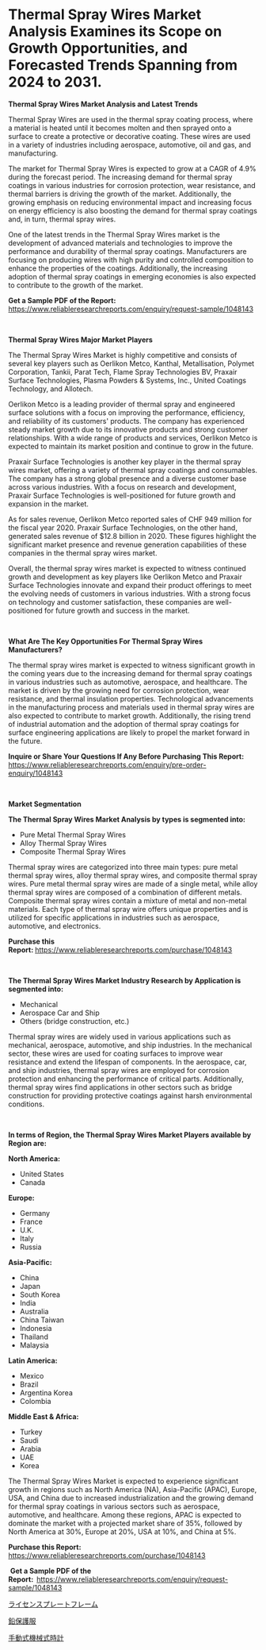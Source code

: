 <p><h1>Thermal Spray Wires Market Analysis Examines its Scope on Growth Opportunities, and Forecasted Trends Spanning from 2024 to 2031.</h1></p><p><strong>Thermal Spray Wires Market Analysis and Latest Trends</strong></p>
<p><p>Thermal Spray Wires are used in the thermal spray coating process, where a material is heated until it becomes molten and then sprayed onto a surface to create a protective or decorative coating. These wires are used in a variety of industries including aerospace, automotive, oil and gas, and manufacturing.</p><p>The market for Thermal Spray Wires is expected to grow at a CAGR of 4.9% during the forecast period. The increasing demand for thermal spray coatings in various industries for corrosion protection, wear resistance, and thermal barriers is driving the growth of the market. Additionally, the growing emphasis on reducing environmental impact and increasing focus on energy efficiency is also boosting the demand for thermal spray coatings and, in turn, thermal spray wires.</p><p>One of the latest trends in the Thermal Spray Wires market is the development of advanced materials and technologies to improve the performance and durability of thermal spray coatings. Manufacturers are focusing on producing wires with high purity and controlled composition to enhance the properties of the coatings. Additionally, the increasing adoption of thermal spray coatings in emerging economies is also expected to contribute to the growth of the market.</p></p>
<p><strong>Get a Sample PDF of the Report:&nbsp;</strong> <a href="https://www.reliableresearchreports.com/enquiry/request-sample/1048143">https://www.reliableresearchreports.com/enquiry/request-sample/1048143</a></p>
<p>&nbsp;</p>
<p><strong>Thermal Spray Wires Major Market Players</strong></p>
<p><p>The Thermal Spray Wires Market is highly competitive and consists of several key players such as Oerlikon Metco, Kanthal, Metallisation, Polymet Corporation, Tankii, Parat Tech, Flame Spray Technologies BV, Praxair Surface Technologies, Plasma Powders & Systems, Inc., United Coatings Technology, and Allotech.</p><p>Oerlikon Metco is a leading provider of thermal spray and engineered surface solutions with a focus on improving the performance, efficiency, and reliability of its customers' products. The company has experienced steady market growth due to its innovative products and strong customer relationships. With a wide range of products and services, Oerlikon Metco is expected to maintain its market position and continue to grow in the future.</p><p>Praxair Surface Technologies is another key player in the thermal spray wires market, offering a variety of thermal spray coatings and consumables. The company has a strong global presence and a diverse customer base across various industries. With a focus on research and development, Praxair Surface Technologies is well-positioned for future growth and expansion in the market.</p><p>As for sales revenue, Oerlikon Metco reported sales of CHF 949 million for the fiscal year 2020. Praxair Surface Technologies, on the other hand, generated sales revenue of $12.8 billion in 2020. These figures highlight the significant market presence and revenue generation capabilities of these companies in the thermal spray wires market.</p><p>Overall, the thermal spray wires market is expected to witness continued growth and development as key players like Oerlikon Metco and Praxair Surface Technologies innovate and expand their product offerings to meet the evolving needs of customers in various industries. With a strong focus on technology and customer satisfaction, these companies are well-positioned for future growth and success in the market.</p></p>
<p>&nbsp;</p>
<p><strong>What Are The Key Opportunities For Thermal Spray Wires Manufacturers?</strong></p>
<p><p>The thermal spray wires market is expected to witness significant growth in the coming years due to the increasing demand for thermal spray coatings in various industries such as automotive, aerospace, and healthcare. The market is driven by the growing need for corrosion protection, wear resistance, and thermal insulation properties. Technological advancements in the manufacturing process and materials used in thermal spray wires are also expected to contribute to market growth. Additionally, the rising trend of industrial automation and the adoption of thermal spray coatings for surface engineering applications are likely to propel the market forward in the future.</p></p>
<p><strong>Inquire or Share Your Questions If Any Before Purchasing This Report:</strong> <a href="https://www.reliableresearchreports.com/enquiry/pre-order-enquiry/1048143">https://www.reliableresearchreports.com/enquiry/pre-order-enquiry/1048143</a></p>
<p>&nbsp;</p>
<p><strong>Market Segmentation</strong></p>
<p><strong>The Thermal Spray Wires Market Analysis by types is segmented into:</strong></p>
<p><ul><li>Pure Metal Thermal Spray Wires</li><li>Alloy Thermal Spray Wires</li><li>Composite Thermal Spray Wires</li></ul></p>
<p><p>Thermal spray wires are categorized into three main types: pure metal thermal spray wires, alloy thermal spray wires, and composite thermal spray wires. Pure metal thermal spray wires are made of a single metal, while alloy thermal spray wires are composed of a combination of different metals. Composite thermal spray wires contain a mixture of metal and non-metal materials. Each type of thermal spray wire offers unique properties and is utilized for specific applications in industries such as aerospace, automotive, and electronics.</p></p>
<p><strong>Purchase this Report:&nbsp;</strong><a href="https://www.reliableresearchreports.com/purchase/1048143">https://www.reliableresearchreports.com/purchase/1048143</a></p>
<p>&nbsp;</p>
<p><strong>The Thermal Spray Wires Market Industry Research by Application is segmented into:</strong></p>
<p><ul><li>Mechanical</li><li>Aerospace Car and Ship</li><li>Others (bridge construction, etc.)</li></ul></p>
<p><p>Thermal spray wires are widely used in various applications such as mechanical, aerospace, automotive, and ship industries. In the mechanical sector, these wires are used for coating surfaces to improve wear resistance and extend the lifespan of components. In the aerospace, car, and ship industries, thermal spray wires are employed for corrosion protection and enhancing the performance of critical parts. Additionally, thermal spray wires find applications in other sectors such as bridge construction for providing protective coatings against harsh environmental conditions.</p></p>
<p>&nbsp;</p>
<p><strong>In terms of Region, the Thermal Spray Wires Market Players available by Region are:</strong></p>
<p>
    <p> <strong> North America: </strong>
        <ul>
            <li>United States</li>
            <li>Canada</li>
        </ul>
        </p> 
    <p> <strong> Europe: </strong>
        <ul>
            <li>Germany</li>
            <li>France</li>
            <li>U.K.</li>
            <li>Italy</li>
            <li>Russia</li>
        </ul>
        </p> 
    <p> <strong> Asia-Pacific: </strong>
        <ul>
            <li>China</li>
            <li>Japan</li>
            <li>South Korea</li>
            <li>India</li>
            <li>Australia</li>
            <li>China Taiwan</li>
            <li>Indonesia</li>
            <li>Thailand</li>
            <li>Malaysia</li>
        </ul>
        </p> 
    <p> <strong> Latin America: </strong>
        <ul>
            <li>Mexico</li>
            <li>Brazil</li>
            <li>Argentina Korea</li>
            <li>Colombia</li>
        </ul>
        </p> 
    <p> <strong> Middle East & Africa: </strong>
        <ul>
            <li>Turkey</li>
            <li>Saudi</li>
            <li>Arabia</li>
            <li>UAE</li>
            <li>Korea</li>
        </ul>
    </p>
    </p>
<p><p>The Thermal Spray Wires Market is expected to experience significant growth in regions such as North America (NA), Asia-Pacific (APAC), Europe, USA, and China due to increased industrialization and the growing demand for thermal spray coatings in various sectors such as aerospace, automotive, and healthcare. Among these regions, APAC is expected to dominate the market with a projected market share of 35%, followed by North America at 30%, Europe at 20%, USA at 10%, and China at 5%.</p></p>
<p><strong>Purchase this Report: </strong><a href="https://www.reliableresearchreports.com/purchase/1048143">https://www.reliableresearchreports.com/purchase/1048143</a></p>
<p>&nbsp;<strong>Get a Sample PDF of the Report:&nbsp;&nbsp;</strong><a href="https://www.reliableresearchreports.com/enquiry/request-sample/1048143">https://www.reliableresearchreports.com/enquiry/request-sample/1048143</a></p>
<p><strong></strong></p>
<p><p><a href="https://medium.com/@desekay3566/%E3%83%A9%E3%82%A4%E3%82%BB%E3%83%B3%E3%82%B9%E3%83%97%E3%83%AC%E3%83%BC%E3%83%88%E3%83%95%E3%83%AC%E3%83%BC%E3%83%A0%E5%B8%82%E5%A0%B4%E3%81%AE%E6%B4%9E%E5%AF%9F-%E5%B8%82%E5%A0%B4%E5%8B%95%E5%90%91-%E6%88%90%E9%95%B7-%E4%BA%88%E6%B8%AC-2024%E5%B9%B4%E3%81%8B%E3%82%892031%E5%B9%B4%E3%81%BE%E3%81%A7-afb4c85f01b8">ライセンスプレートフレーム</a></p><p><a href="https://medium.com/@desekay3566/%E3%83%AA%E3%83%BC%E3%83%89%E4%BF%9D%E8%AD%B7%E6%9C%8D%E3%81%AE%E5%B8%82%E5%A0%B4%E5%88%86%E6%9E%90-%E3%82%B0%E3%83%AD%E3%83%BC%E3%83%90%E3%83%AB%E7%94%A3%E6%A5%AD%E3%81%AE%E5%B1%95%E6%9C%9B%E3%81%A8%E4%BA%88%E6%B8%AC-2024%E5%B9%B4%E3%81%8B%E3%82%892031%E5%B9%B4-92f420d94d67">鉛保護服</a></p><p><a href="https://medium.com/@marcosoenrt565736/%E3%83%9E%E3%83%8B%E3%83%A5%E3%82%A2%E3%83%AB%E3%83%A1%E3%82%AB%E3%83%8B%E3%82%AB%E3%83%AB%E3%82%A6%E3%82%A9%E3%83%83%E3%83%81%E5%B8%82%E5%A0%B4-%E5%B8%82%E5%A0%B4cagr-%E5%B8%82%E5%A0%B4%E3%83%88%E3%83%AC%E3%83%B3%E3%83%89-%E3%81%8A%E3%82%88%E3%81%B3%E6%88%90%E9%95%B7%E6%88%A6%E7%95%A5%E3%81%AB%E9%96%A2%E3%81%99%E3%82%8B%E3%82%A4%E3%83%B3%E3%82%B5%E3%82%A4%E3%83%88-68c216f5e6b9">手動式機械式時計</a></p></p>
